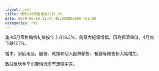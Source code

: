 ```yaml
---
layout: post
title: 澳洲5月零售銷售升16.3%
date: 2020-06-19 11:04:45.000000000 +08:00
categories: rss
---
```


澳洲5月零售銷售初值按年上升16.3%，創最大紀錄增幅，因為經濟重啟。4月為下跌17.7%。

當中，家庭用品，服裝、鞋類和個人配飾銷售、餐廳等銷售都大幅增加。

數據反映今季消費情況未有想像中差。
